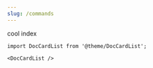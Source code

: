 ```yaml
---
slug: /commands
---
```



cool index

```mdx-code-block
import DocCardList from '@theme/DocCardList';

<DocCardList />
```
